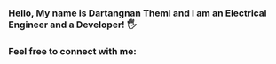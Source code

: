 <script
      src="https://kit.fontawesome.com/4cec228884.js"
      crossorigin="anonymous"
    ></script>

### Hello, My name is Dartangnan Theml and I am an Electrical Engineer and a Developer! 🖐

### Feel free to connect with me:

<i class="fab fa-instagram"></i>
